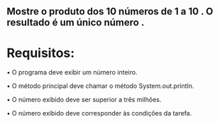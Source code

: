 ## Mostre o produto dos 10 números de 1 a 10 . O resultado é um único número .

# Requisitos:
•	O programa deve exibir um número inteiro.

•	O método principal deve chamar o método System.out.println.

•	O número exibido deve ser superior a três milhões.

•	O número exibido deve corresponder às condições da tarefa.